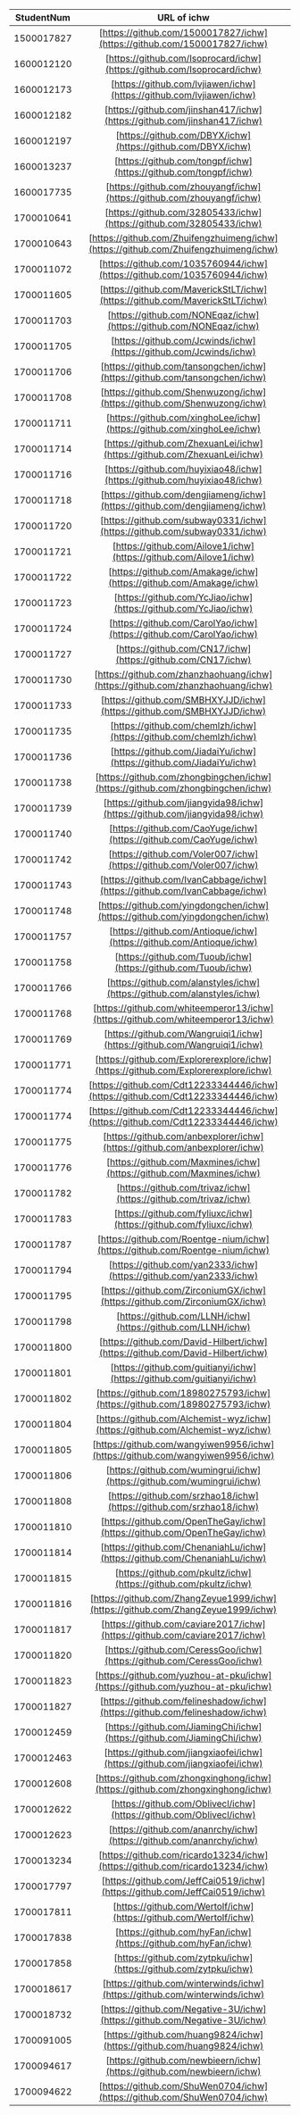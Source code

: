 
|StudentNum|URL of ichw|
|:-:|:-:|
|1500017827|[https://github.com/1500017827/ichw](https://github.com/1500017827/ichw)|
|1600012120|[https://github.com/Isoprocard/ichw](https://github.com/Isoprocard/ichw)|
|1600012173|[https://github.com/lvjiawen/ichw](https://github.com/lvjiawen/ichw)|
|1600012182|[https://github.com/jinshan417/ichw](https://github.com/jinshan417/ichw)|
|1600012197|[https://github.com/DBYX/ichw](https://github.com/DBYX/ichw)|
|1600013237|[https://github.com/tongpf/ichw](https://github.com/tongpf/ichw)|
|1600017735|[https://github.com/zhouyangf/ichw](https://github.com/zhouyangf/ichw)|
|1700010641|[https://github.com/32805433/ichw](https://github.com/32805433/ichw)|
|1700010643|[https://github.com/Zhuifengzhuimeng/ichw](https://github.com/Zhuifengzhuimeng/ichw)|
|1700011072|[https://github.com/1035760944/ichw](https://github.com/1035760944/ichw)|
|1700011605|[https://github.com/MaverickStLT/ichw](https://github.com/MaverickStLT/ichw)|
|1700011703|[https://github.com/NONEqaz/ichw](https://github.com/NONEqaz/ichw)|
|1700011705|[https://github.com/Jcwinds/ichw](https://github.com/Jcwinds/ichw)|
|1700011706|[https://github.com/tansongchen/ichw](https://github.com/tansongchen/ichw)|
|1700011708|[https://github.com/Shenwuzong/ichw](https://github.com/Shenwuzong/ichw)|
|1700011711|[https://github.com/xinghoLee/ichw](https://github.com/xinghoLee/ichw)|
|1700011714|[https://github.com/ZhexuanLei/ichw](https://github.com/ZhexuanLei/ichw)|
|1700011716|[https://github.com/huyixiao48/ichw](https://github.com/huyixiao48/ichw)|
|1700011718|[https://github.com/dengjiameng/ichw](https://github.com/dengjiameng/ichw)|
|1700011720|[https://github.com/subway0331/ichw](https://github.com/subway0331/ichw)|
|1700011721|[https://github.com/Ailove1/ichw](https://github.com/Ailove1/ichw)|
|1700011722|[https://github.com/Amakage/ichw](https://github.com/Amakage/ichw)|
|1700011723|[https://github.com/YcJiao/ichw](https://github.com/YcJiao/ichw)|
|1700011724|[https://github.com/CarolYao/ichw](https://github.com/CarolYao/ichw)|
|1700011727|[https://github.com/CN17/ichw](https://github.com/CN17/ichw)|
|1700011730|[https://github.com/zhanzhaohuang/ichw](https://github.com/zhanzhaohuang/ichw)|
|1700011733|[https://github.com/SMBHXYJJD/ichw](https://github.com/SMBHXYJJD/ichw)|
|1700011735|[https://github.com/chemlzh/ichw](https://github.com/chemlzh/ichw)|
|1700011736|[https://github.com/JiadaiYu/ichw](https://github.com/JiadaiYu/ichw)|
|1700011738|[https://github.com/zhongbingchen/ichw](https://github.com/zhongbingchen/ichw)|
|1700011739|[https://github.com/jiangyida98/ichw](https://github.com/jiangyida98/ichw)|
|1700011740|[https://github.com/CaoYuge/ichw](https://github.com/CaoYuge/ichw)|
|1700011742|[https://github.com/Voler007/ichw](https://github.com/Voler007/ichw)|
|1700011743|[https://github.com/IvanCabbage/ichw](https://github.com/IvanCabbage/ichw)|
|1700011748|[https://github.com/yingdongchen/ichw](https://github.com/yingdongchen/ichw)|
|1700011757|[https://github.com/Antioque/ichw](https://github.com/Antioque/ichw)|
|1700011758|[https://github.com/Tuoub/ichw](https://github.com/Tuoub/ichw)|
|1700011766|[https://github.com/alanstyles/ichw](https://github.com/alanstyles/ichw)|
|1700011768|[https://github.com/whiteemperor13/ichw](https://github.com/whiteemperor13/ichw)|
|1700011769|[https://github.com/Wangruiqi1/ichw](https://github.com/Wangruiqi1/ichw)|
|1700011771|[https://github.com/Explorerexplore/ichw](https://github.com/Explorerexplore/ichw)|
|1700011774|[https://github.com/Cdt12233344446/ichw](https://github.com/Cdt12233344446/ichw)|
|1700011774|[https://github.com/Cdt12233344446/ichw](https://github.com/Cdt12233344446/ichw)|
|1700011775|[https://github.com/anbexplorer/ichw](https://github.com/anbexplorer/ichw)|
|1700011776|[https://github.com/Maxmines/ichw](https://github.com/Maxmines/ichw)|
|1700011782|[https://github.com/trivaz/ichw](https://github.com/trivaz/ichw)|
|1700011783|[https://github.com/fyliuxc/ichw](https://github.com/fyliuxc/ichw)|
|1700011787|[https://github.com/Roentge-nium/ichw](https://github.com/Roentge-nium/ichw)|
|1700011794|[https://github.com/yan2333/ichw](https://github.com/yan2333/ichw)|
|1700011795|[https://github.com/ZirconiumGX/ichw](https://github.com/ZirconiumGX/ichw)|
|1700011798|[https://github.com/LLNH/ichw](https://github.com/LLNH/ichw)|
|1700011800|[https://github.com/David-Hilbert/ichw](https://github.com/David-Hilbert/ichw)|
|1700011801|[https://github.com/guitianyi/ichw](https://github.com/guitianyi/ichw)|
|1700011802|[https://github.com/18980275793/ichw](https://github.com/18980275793/ichw)|
|1700011804|[https://github.com/Alchemist-wyz/ichw](https://github.com/Alchemist-wyz/ichw)|
|1700011805|[https://github.com/wangyiwen9956/ichw](https://github.com/wangyiwen9956/ichw)|
|1700011806|[https://github.com/wumingrui/ichw](https://github.com/wumingrui/ichw)|
|1700011808|[https://github.com/srzhao18/ichw](https://github.com/srzhao18/ichw)|
|1700011810|[https://github.com/OpenTheGay/ichw](https://github.com/OpenTheGay/ichw)|
|1700011814|[https://github.com/ChenaniahLu/ichw](https://github.com/ChenaniahLu/ichw)|
|1700011815|[https://github.com/pkultz/ichw](https://github.com/pkultz/ichw)|
|1700011816|[https://github.com/ZhangZeyue1999/ichw](https://github.com/ZhangZeyue1999/ichw)|
|1700011817|[https://github.com/caviare2017/ichw](https://github.com/caviare2017/ichw)|
|1700011820|[https://github.com/CeressGoo/ichw](https://github.com/CeressGoo/ichw)|
|1700011823|[https://github.com/yuzhou-at-pku/ichw](https://github.com/yuzhou-at-pku/ichw)|
|1700011827|[https://github.com/felineshadow/ichw](https://github.com/felineshadow/ichw)|
|1700012459|[https://github.com/JiamingChi/ichw](https://github.com/JiamingChi/ichw)|
|1700012463|[https://github.com/jiangxiaofei/ichw](https://github.com/jiangxiaofei/ichw)|
|1700012608|[https://github.com/zhongxinghong/ichw](https://github.com/zhongxinghong/ichw)|
|1700012622|[https://github.com/Oblivecl/ichw](https://github.com/Oblivecl/ichw)|
|1700012623|[https://github.com/ananrchy/ichw](https://github.com/ananrchy/ichw)|
|1700013234|[https://github.com/ricardo13234/ichw](https://github.com/ricardo13234/ichw)|
|1700017797|[https://github.com/JeffCai0519/ichw](https://github.com/JeffCai0519/ichw)|
|1700017811|[https://github.com/Wertolf/ichw](https://github.com/Wertolf/ichw)|
|1700017838|[https://github.com/hyFan/ichw](https://github.com/hyFan/ichw)|
|1700017858|[https://github.com/zytpku/ichw](https://github.com/zytpku/ichw)|
|1700018617|[https://github.com/winterwinds/ichw](https://github.com/winterwinds/ichw)|
|1700018732|[https://github.com/Negative-3U/ichw](https://github.com/Negative-3U/ichw)|
|1700091005|[https://github.com/huang9824/ichw](https://github.com/huang9824/ichw)|
|1700094617|[https://github.com/newbieern/ichw](https://github.com/newbieern/ichw)|
|1700094622|[https://github.com/ShuWen0704/ichw](https://github.com/ShuWen0704/ichw)|
